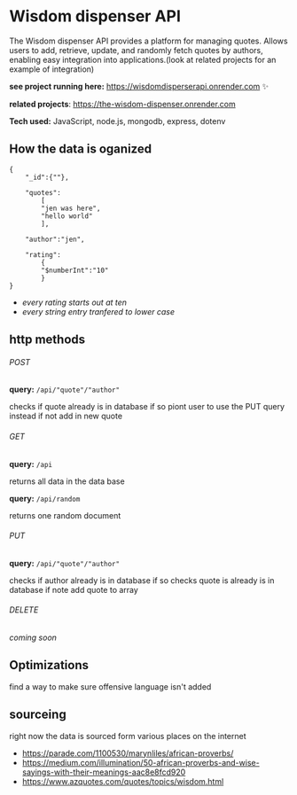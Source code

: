 # Wisdom dispenser API
The Wisdom dispenser API provides a platform for managing quotes. Allows users to add, retrieve, update, and randomly fetch quotes by authors, enabling easy integration into applications.(look at related projects for an example of integration)

**see project running here:** https://wisdomdisperserapi.onrender.com ✨

**related projects**: https://the-wisdom-dispenser.onrender.com

**Tech used:** JavaScript, node.js, mongodb, express, dotenv

## How the data is oganized
    {
        "_id":{""},
        
        "quotes":
            [
            "jen was here",
            "hello world"
            ],
            
        "author":"jen",
        
        "rating":
            {
            "$numberInt":"10"
            }
    }
    
 
* *every rating starts out at ten*
* *every string entry tranfered to lower case*



## http methods

###### POST
**query:** ```/api/"quote"/"author"```
    
checks if quote already is in database if so piont user to use the PUT query instead
if not add in new quote
    
###### GET
**query:** ```/api```
    
returns all data in the data base

**query:** ```/api/random```
    
returns one random document



    
###### PUT
**query:** ```/api/"quote"/"author"```
    
checks if author already is in database 
if so checks quote is already is in database
if note add quote to array
    
###### DELETE
*coming soon*


## Optimizations
find a way to make sure offensive language isn't added

## sourceing
right now the data is sourced form various places on the internet
- https://parade.com/1100530/marynliles/african-proverbs/
- https://medium.com/illumination/50-african-proverbs-and-wise-sayings-with-their-meanings-aac8e8fcd920
- https://www.azquotes.com/quotes/topics/wisdom.html
